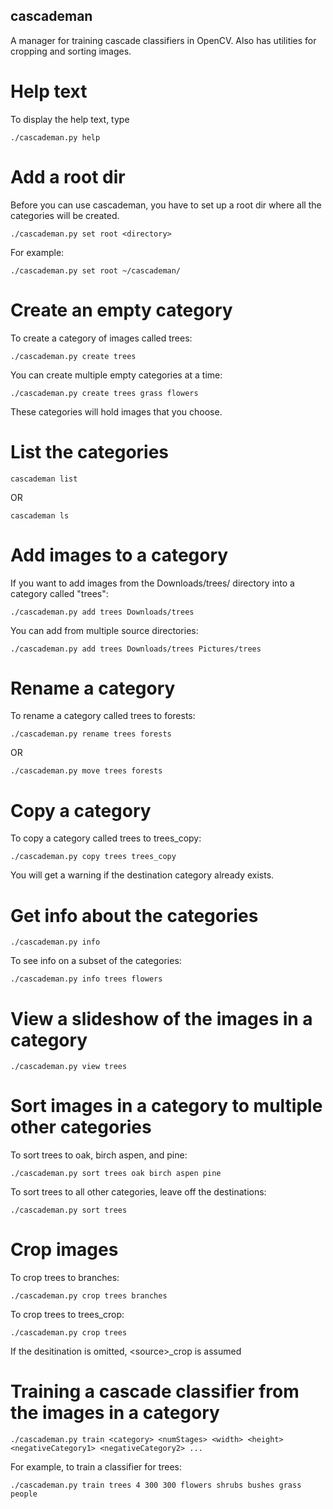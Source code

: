 ## cascademan
A manager for training cascade classifiers in OpenCV. Also has utilities for cropping and sorting images.

# Help text
To display the help text, type
```
./cascademan.py help
```

# Add a root dir
Before you can use cascademan, you have to set up a root dir where all the categories will be created.
```
./cascademan.py set root <directory>
```
For example:
```
./cascademan.py set root ~/cascademan/
```

# Create an empty category
To create a category of images called trees:
```
./cascademan.py create trees
```

You can create multiple empty categories at a time:
```
./cascademan.py create trees grass flowers
```
These categories will hold images that you choose.

# List the categories
```
cascademan list
```
OR
```
cascademan ls
```

# Add images to a category
If you want to add images from the Downloads/trees/ directory into a category called "trees":
```
./cascademan.py add trees Downloads/trees
```
You can add from multiple source directories:
```
./cascademan.py add trees Downloads/trees Pictures/trees
```

# Rename a category
To rename a category called trees to forests:
```
./cascademan.py rename trees forests
```
OR
```
./cascademan.py move trees forests
```
# Copy a category
To copy a category called trees to trees_copy:
```
./cascademan.py copy trees trees_copy
```
You will get a warning if the destination category already exists.

# Get info about the categories
```
./cascademan.py info
```
To see info on a subset of the categories:
```
./cascademan.py info trees flowers
```

# View a slideshow of the images in a category
```
./cascademan.py view trees
```


# Sort images in a category to multiple other categories
To sort trees to oak, birch aspen, and pine:
```
./cascademan.py sort trees oak birch aspen pine
```

To sort trees to all other categories, leave off the destinations:
```
./cascademan.py sort trees
```

# Crop images
To crop trees to branches:
```
./cascademan.py crop trees branches
```
To crop trees to trees_crop:
```
./cascademan.py crop trees
```
If the desitination is omitted, \<source>_crop is assumed

# Training a cascade classifier from the images in a category
```
./cascademan.py train <category> <numStages> <width> <height> <negativeCategory1> <negativeCategory2> ...
```
For example, to train a classifier for trees:
```
./cascademan.py train trees 4 300 300 flowers shrubs bushes grass people
```

